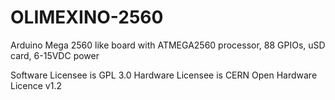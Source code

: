 # OLIMEXINO-2560
Arduino Mega 2560 like board with ATMEGA2560 processor, 88 GPIOs, uSD card, 6-15VDC power

Software Licensee is GPL 3.0
Hardware Licensee is CERN Open Hardware Licence v1.2
